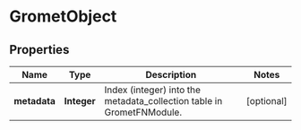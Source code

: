 # GrometObject

## Properties
Name | Type | Description | Notes
------------ | ------------- | ------------- | -------------
**metadata** | **Integer** | Index (integer) into the metadata_collection table in GrometFNModule. |  [optional]
